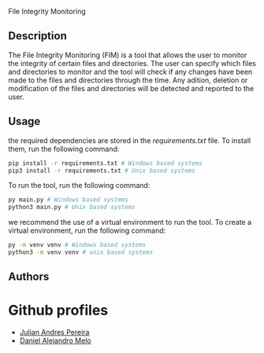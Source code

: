 File Integrity Monitoring

## Description
The File Integrity Monitoring (FIM) is a tool that allows the user to monitor the integrity of certain files and directories. The user can specify which files and directories to monitor and the tool will check if any changes have been made to the files and directories through the time. Any adition, deletion or modification of the files and directories will be detected and reported to the user.

## Usage
the required dependencies are stored in the *requirements.txt* file. To install them, run the following command:
```sh
pip install -r requirements.txt # Windows based systems
pip3 install -r requirements.txt # Unix based systems
```

To run the tool, run the following command:
```sh
py main.py # Windows based systems
python3 main.py # Unix based systems
```

we recommend the use of a virtual environment to run the tool. To create a virtual environment, run the following command:
```sh
py -m venv venv # Windows based systems
python3 -m venv venv # unix based systems
```

## Authors
# Github profiles
- [Julian Andres Pereira](https://github.com/Nzero56)
- [Daniel Alejandro Melo](https://github.com/AlejoM1908)